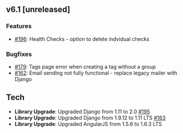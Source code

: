 ## v6.1 [unreleased]

### Features

- [#196](https://github.com/amonapp/amon/issues/196): Health Checks - option to delete indvidual checks

### Bugfixes

- [#179](https://github.com/amonapp/amon/issues/179): Tags page error when creating a tag without a group
- [#162](https://github.com/amonapp/amon/issues/162): Email sending not fully functional - replace legacy mailer with Django



## Tech

* **Library Upgrade**: Upgraded Django from 1.11 to 2.0 [#195](https://github.com/amonapp/amon/issues/195)
* **Library Upgrade**: Upgraded Django from 1.9.12 to 1.11 LTS [#163](https://github.com/amonapp/amon/issues/163)
* **Library Upgrade**: Upgraded AngularJS from 1.5.6 to 1.6.3 LTS